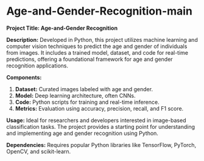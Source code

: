 # Age-and-Gender-Recognition-main
**Project Title: Age-and-Gender Recognition**

**Description:**
Developed in Python, this project utilizes machine learning and computer vision techniques to predict the age and gender of individuals from images. It includes a trained model, dataset, and code for real-time predictions, offering a foundational framework for age and gender recognition applications.

**Components:**
1. **Dataset:** Curated images labeled with age and gender.
2. **Model:** Deep learning architecture, often CNNs.
3. **Code:** Python scripts for training and real-time inference.
4. **Metrics:** Evaluation using accuracy, precision, recall, and F1 score.

**Usage:**
Ideal for researchers and developers interested in image-based classification tasks. The project provides a starting point for understanding and implementing age and gender recognition using Python.

**Dependencies:**
Requires popular Python libraries like TensorFlow, PyTorch, OpenCV, and scikit-learn.

